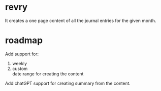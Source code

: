 # revry
It creates a one page content of all the journal entries for the given month. 

# roadmap
Add support for:  
1. weekly  
2. custom  
date range for creating the content

Add chatGPT support for creating summary from the content.  

